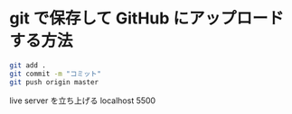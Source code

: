 # git で保存して GitHub にアップロードする方法

```bash
git add .
git commit -m "コミット"
git push origin master
```

live server を立ち上げる
localhost 5500